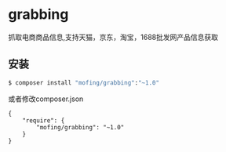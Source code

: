 # grabbing
抓取电商商品信息,支持天猫，京东，淘宝，1688批发网产品信息获取

## 安装
``` bash
$ composer install "mofing/grabbing":"~1.0"
```
或者修改composer.json
```
{
    "require": {
        "mofing/grabbing": "~1.0"
    }
}
```